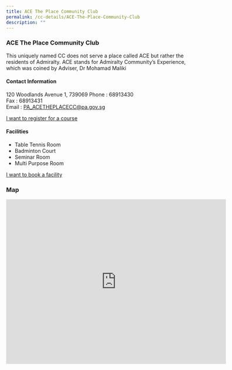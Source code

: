 ```yaml
---
title: ACE The Place Community Club
permalink: /cc-details/ACE-The-Place-Community-Club
description: ""
---
```

### ACE The Place Community Club

This uniquely named CC does not serve a place called ACE but rather the residents of Admiralty. ACE stands for Admiralty Community’s Experience, which was coined by Adviser, Dr Mohamad Maliki

#### Contact Information

120 Woodlands Avenue 1, 739069
Phone : 68913430	
Fax : 68913431	
Email : PA_ACETHEPLACECC@pa.gov.sg	

[I want to register for a course](https://www.onepa.gov.sg/)

#### Facilities
* Table Tennis Room
* Badminton Court
* Seminar Room
* Multi Purpose Room	

[I want to book a facility](https://www.onepa.gov.sg/)


### Map
<iframe src="https://www.google.com/maps/embed?pb=!1m18!1m12!1m3!1d3988.580118053136!2d103.79000611533087!3d1.4274736617173611!2m3!1f0!2f0!3f0!3m2!1i1024!2i768!4f13.1!3m3!1m2!1s0x31da13bb83fc1419%3A0x7ecc39d2c50134f6!2s120%20Woodlands%20Ave%201%2C%20Singapore%20730538!5e0!3m2!1sen!2ssg!4v1656758730451!5m2!1sen!2ssg" width="600" height="450" style="border:0;" allowfullscreen="" loading="lazy" ></iframe>
